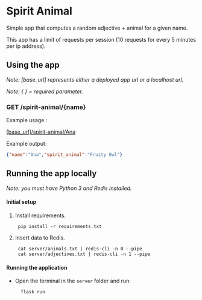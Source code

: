 # Spirit Animal

Simple app that computes a random adjective + animal for a given name.

This app has a limit of requests per session (10 requests for every 5 minutes per ip address). 

## Using the app

_Note: [base_url] represents either a deployed app url or a localhost url._

_Note: { } = required parameter._

### **GET /spirit-animal/{name}**

Example usage :

[[base_url]/spirit-animal/Ana](https://spirit-animal.herokuapp.com/spirit-animal/ana)

Example output:
```json
{"name":"Ana","spirit_animal":"Fruity Owl"}
```

## Running the app locally
_Note: you must have Python 3 and Redis installed._

#### Initial setup

1. Install requirements.

        pip install -r requirements.txt

2. Insert data to Redis.

        cat server/animals.txt | redis-cli -n 0 --pipe
        cat server/adjectives.txt | redis-cli -n 1 --pipe
    
#### Running the application

* Open the terminal in the `server` folder and run:    
    
        flask run
    